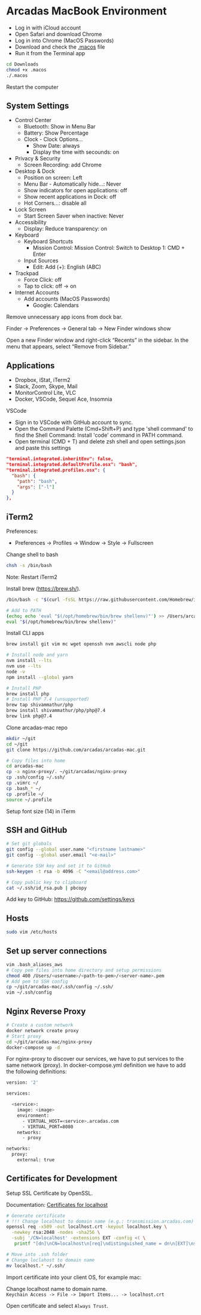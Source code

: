 # Arcadas MacBook Environment

- Log in with iCloud account
- Open Safari and download Chrome
- Log in into Chrome (MacOS Passwords)
- Download and check the [.macos](https://github.com/arcadas/arcadas-mac/blob/main/.macos) file
- Run it from the Terminal app

```sh
cd Downloads
chmod +x .macos
./.macos
```

Restart the computer

## System Settings

- Control Center
  - Bluetooth: Show in Menu Bar
  - Battery: Show Percentage
  - Clock - Clock Options...
    - Show Date: always
    - Display the time with secounds: on
- Privacy & Security
  - Screen Recording: add Chrome
- Desktop & Dock
  - Position on screen: Left
  - Menu Bar - Automatically hide...: Never
  - Show indicators for open applications: off
  - Show recent applications in Dock: off
  - Hot Corners...: disable all
- Lock Screen
  - Start Screen Saver when inactive: Never
- Accessibility
  - Display: Reduce transparency: on
- Keyboard
  - Keyboard Shortcuts
    - Mission Control: Mission Control: Switch to Desktop 1: CMD + Enter
  - Input Sources
    - Edit: Add (+): English (ABC)
- Trackpad
  - Force Click: off
  - Tap to click: off -> on
- Internet Accounts
  - Add accounts (MacOS Passwords)
    - Google: Calendars

Remove unnecessary app icons from dock bar.

Finder -> Preferences -> General tab -> New Finder windows show

Open a new Finder window and right-click “Recents” in the sidebar. In the menu that appears, select “Remove from Sidebar.”

## Applications

- Dropbox, iStat, iTerm2
- Slack, Zoom, Skype, Mail
- MonitorControl Lite, VLC
- Docker, VSCode, Sequel Ace, Insomnia

VSCode
- Sign in to VSCode with GitHub account to sync.
- Open the Command Palette (Cmd+Shift+P) and type 'shell command' to find the Shell Command: Install 'code' command in PATH command.
- Open terminal (CMD + T) and delete zsh shell and open settings.json and paste this settings

```json
"terminal.integrated.inheritEnv": false,
"terminal.integrated.defaultProfile.osx": "bash",
"terminal.integrated.profiles.osx": {
  "bash": {
    "path": "bash",
    "args": ["-l"]
  }
},
```

## iTerm2

Preferences:
- Preferences -> Profiles -> Window -> Style -> Fullscreen

Change shell to bash

```sh
chsh -s /bin/bash
```

Note: Restart iTerm2

Install brew (https://brew.sh/).

```sh
/bin/bash -c "$(curl -fsSL https://raw.githubusercontent.com/Homebrew/install/HEAD/install.sh)"

# Add to PATH
(echo; echo 'eval "$(/opt/homebrew/bin/brew shellenv)"') >> /Users/arcadas/.profile
eval "$(/opt/homebrew/bin/brew shellenv)"
```

Install CLI apps

```sh
brew install git vim mc wget openssh nvm awscli node php

# Install node and yarn
nvm install --lts
nvm use --lts
node -v
npm install --global yarn

# Install PHP
brew install php
# Install PHP 7.4 (unsupported)
brew tap shivammathur/php
brew install shivammathur/php/php@7.4
brew link php@7.4
```

Clone arcadas-mac repo

```sh
mkdir ~/git
cd ~/git
git clone https://github.com/arcadas/arcadas-mac.git

# Copy files into home
cd arcadas-mac
cp -a nginx-proxy/. ~/git/arcadas/nginx-proxy
cp .ssh/config ~/.ssh/
cp .vimrc ~/
cp .bash_* ~/
cp .profile ~/
source ~/.profile
```

Setup font size (14) in iTerm

## SSH and GitHub

```sh
# Set git globals
git config --global user.name "<firstname lastname>"
git config --global user.email "<e-mail>"

# Generate SSH key and set it to GitHub
ssh-keygen -t rsa -b 4096 -C "<email@address.com>"

# Copy public key to clipboard
cat ~/.ssh/id_rsa.pub | pbcopy
```

Add key to GitHub: https://github.com/settings/keys

## Hosts

```sh
sudo vim /etc/hosts
```

## Set up server connections

```sh
vim .bash_aliases_aws
# Copy pem files into home directory and setup permissions
chmod 400 /Users/<username>/<path-to-pem>/<server-name>.pem
# Add pem to SSH config
cp ~/git/arcadas-mac/.ssh/config ~/.ssh/
vim ~/.ssh/config
```

## Nginx Reverse Proxy

```sh
# Create a custom network
docker network create proxy
# Start proxy
cd ~/git/arcadas-mac/nginx-proxy
docker-compose up -d
```

For nginx-proxy to discover our services, we have to put services to the same network (proxy). In docker-compose.yml definition we have to add the following definitions:

```sh
version: '2'

services:

  <service>:
    image: <image>
    environment:
      - VIRTUAL_HOST=<service>.arcadas.com
      - VIRTUAL_PORT=8080
    networks:
      - proxy

networks:
  proxy:
    external: true
```

## Certificates for Development

Setup SSL Certificate by OpenSSL.

Documentation: [Certificates for localhost](https://letsencrypt.org/docs/certificates-for-localhost/)

```sh
# Generate certificate
# !!! Change localhost to domain name (e.g.: transmission.arcadas.com)
openssl req -x509 -out localhost.crt -keyout localhost.key \
  -newkey rsa:2048 -nodes -sha256 \
  -subj '/CN=localhost' -extensions EXT -config <( \
   printf "[dn]\nCN=localhost\n[req]\ndistinguished_name = dn\n[EXT]\nsubjectAltName=DNS:localhost\nkeyUsage=digitalSignature\nextendedKeyUsage=serverAuth")

# Move into .ssh folder
# Change loclahost to domain name
mv localhost.* ~/.ssh/
```

Import certificate into your client OS, for example mac:

Change localhost name to domain name. \
`Keychain Access -> File -> Import Items... -> localhost.crt`

Open certificate and select `Always Trust`.
